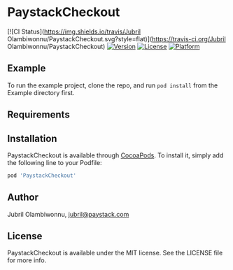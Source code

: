 # PaystackCheckout

[![CI Status](https://img.shields.io/travis/Jubril Olambiwonnu/PaystackCheckout.svg?style=flat)](https://travis-ci.org/Jubril Olambiwonnu/PaystackCheckout)
[![Version](https://img.shields.io/cocoapods/v/PaystackCheckout.svg?style=flat)](https://cocoapods.org/pods/PaystackCheckout)
[![License](https://img.shields.io/cocoapods/l/PaystackCheckout.svg?style=flat)](https://cocoapods.org/pods/PaystackCheckout)
[![Platform](https://img.shields.io/cocoapods/p/PaystackCheckout.svg?style=flat)](https://cocoapods.org/pods/PaystackCheckout)

## Example

To run the example project, clone the repo, and run `pod install` from the Example directory first.

## Requirements

## Installation

PaystackCheckout is available through [CocoaPods](https://cocoapods.org). To install
it, simply add the following line to your Podfile:

```ruby
pod 'PaystackCheckout'
```

## Author

Jubril Olambiwonnu, jubril@paystack.com

## License

PaystackCheckout is available under the MIT license. See the LICENSE file for more info.
